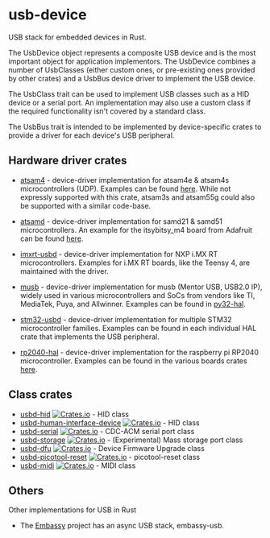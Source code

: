 usb-device
==========

USB stack for embedded devices in Rust.

The UsbDevice object represents a composite USB device and is the most important object for
application implementors. The UsbDevice combines a number of UsbClasses (either custom ones, or
pre-existing ones provided by other crates) and a UsbBus device driver to implement the USB device.

The UsbClass trait can be used to implement USB classes such as a HID device or a serial port. An
implementation may also use a custom class if the required functionality isn't covered by a standard
class.

The UsbBus trait is intended to be implemented by device-specific crates to provide a driver for
each device's USB peripheral.

Hardware driver crates
----------------------

* [atsam4](https://github.com/atsam-rs/atsam4-hal) - device-driver implementation for atsam4e & atsam4s microcontrollers (UDP). Examples can be found [here](https://github.com/atsam-rs/sam_xplained). While not expressly supported with this crate, atsam3s and atsam55g could also be supported with a similar code-base.

* [atsamd](https://github.com/atsamd-rs/atsamd) - device-driver implementation for samd21 & samd51 microcontrollers. An example for the
  itsybitsy_m4 board from Adafruit can be found [here](https://github.com/atsamd-rs/atsamd/blob/master/boards/itsybitsy_m4/examples/usb_serial.rs).

* [imxrt-usbd](https://github.com/imxrt-rs/imxrt-usbd) - device-driver implementation for NXP i.MX RT microcontrollers. Examples for
  i.MX RT boards, like the Teensy 4, are maintained with the driver.

* [musb](https://github.com/decaday/musb) - device-driver implementation for musb (Mentor USB, USB2.0 IP), widely used in various microcontrollers and SoCs from vendors like TI, MediaTek, Puya, and Allwinner. 
  Examples can be found in [py32-hal](https://github.com/py32-rs/py32-hal/tree/main/examples/usbd-f072).

* [stm32-usbd](https://github.com/stm32-rs/stm32-usbd) - device-driver implementation for multiple STM32 microcontroller families.
  Examples can be found in each individual HAL crate that implements the USB peripheral.

* [rp2040-hal](https://github.com/rp-rs/rp-hal) - device-driver implementation for the raspberry pi RP2040 microcontroller. Examples can be found
  in the various boards crates [here](https://github.com/rp-rs/rp-hal-boards).

Class crates
------------

* [usbd-hid](https://github.com/twitchyliquid64/usbd-hid) [![Crates.io](https://img.shields.io/crates/v/usbd-hid.svg)](https://crates.io/crates/usbd-hid) - HID class
* [usbd-human-interface-device](https://github.com/dlkj/usbd-human-interface-device) [![Crates.io](https://img.shields.io/crates/v/usbd-human-interface-device.svg)](https://crates.io/crates/usbd-human-interface-device) - HID class
* [usbd-serial](https://github.com/rust-embedded-community/usbd-serial) [![Crates.io](https://img.shields.io/crates/v/usbd-serial.svg)](https://crates.io/crates/usbd-serial) - CDC-ACM serial port class
* [usbd-storage](https://github.com/apohrebniak/usbd-storage) [![Crates.io](https://img.shields.io/crates/v/usbd-storage.svg)](https://crates.io/crates/usbd-storage) - (Experimental) Mass storage port class
* [usbd-dfu](https://github.com/vitalyvb/usbd-dfu) [![Crates.io](https://img.shields.io/crates/v/usbd-dfu.svg)](https://crates.io/crates/usbd-dfu) - Device Firmware Upgrade class
* [usbd-picotool-reset](https://github.com/ithinuel/usbd-picotool-reset) [![Crates.io](https://img.shields.io/crates/v/usbd-picotool-reset.svg)](https://crates.io/crates/usbd-picotool-reset) - picotool-reset class
* [usbd-midi](https://github.com/rust-embedded-community/usbd-midi) [![Crates.io](https://img.shields.io/crates/v/usbd-midi.svg)](https://crates.io/crates/usbd-midi) - MIDI class

Others
------

Other implementations for USB in Rust

* The [Embassy](https://github.com/embassy-rs/embassy) project has an async USB stack, embassy-usb.
